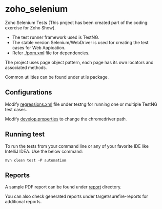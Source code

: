 # zoho_selenium
Zoho Selenium Tests (This project has been created part of the coding exercise for Zoho Show).

* The test runner framework used is TestNG. 
* The stable version Selenium/WebDriver is used for creating the test cases for Web Appication. 
* Refer [./pom.xml](pom.xml) file for dependencies.

The project uses page object pattern, each page has its own locators and associated methods.

Common utilities can be found under utils package.

## Configurations

Modify [regressions.xml](testng/regressions.xml) file under testng for running one or multiple TestNG test cases.

Modify [develop.properties](src/test/resources/develop.properties) to change the chromedriver path.

## Running test
To run the tests from your command line or any of your favorite IDE like IntelliJ IDEA.
Use the below command:
```
mvn clean test -P automation
```
## Reports
A sample PDF report can be found under [report](reports) directory.

You can also check generated reports under target/surefire-reports for additional reports.
